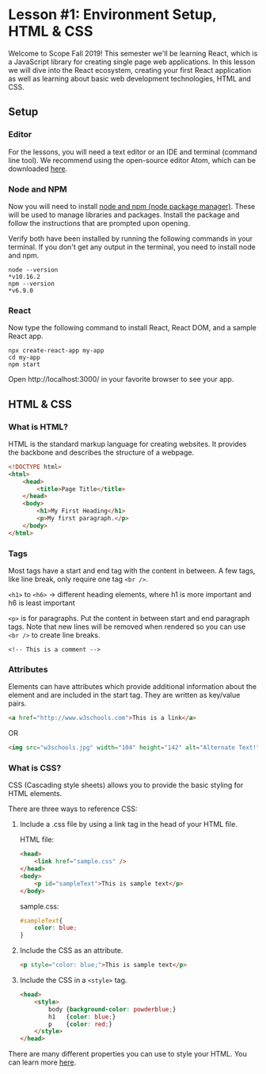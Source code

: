 # Lesson #1: Environment Setup, HTML & CSS
Welcome to Scope Fall 2019! This semester we'll be learning React, which is a JavaScript library for creating single page web applications. In this lesson we will dive into the React ecosystem, creating your first React application as well as learning about basic web development technologies, HTML and CSS.

## Setup

### Editor
For the lessons, you will need a text editor or an IDE and terminal (command line tool). We recommend using the open-source editor Atom, which can be downloaded [here](https://atom.io/).

### Node and NPM
Now you will need to install [node and npm (node package manager)](https://nodejs.org/en/). These will be used to manage libraries and packages. Install the package and follow the instructions that are prompted upon opening.

Verify both have been installed by running the following commands in your terminal.  If you don't get any output in the terminal, you need to install node and npm.

```
node --version
*v10.16.2
npm --version
*v6.9.0
```

### React
Now type the following command to install React, React DOM, and a sample React app.

```
npx create-react-app my-app
cd my-app
npm start
```

Open http://localhost:3000/ in your favorite browser to see your app.

## HTML & CSS

### What is HTML?
HTML is the standard markup language for creating websites. It provides the backbone and describes the structure of a webpage.

```html
<!DOCTYPE html>
<html>
	<head>
		<title>Page Title</title>
	</head>
	<body>
		<h1>My First Heading</h1>
		<p>My first paragraph.</p>
	</body>
</html>
```

### Tags
Most tags have a start and end tag with the content in between. A few tags, like line break,  only require one tag ``<br />``.

``<h1>`` to ``<h6>`` -> different heading elements, where h1 is more important and h6 is least important

``<p>`` is for paragraphs. Put the content in between start and end paragraph tags. Note that new lines will be removed when rendered so you can use ``<br />`` to create line breaks.

``<!-- This is a comment -->``

### Attributes
Elements can have attributes which provide additional information about the element and are included in the start tag. They are written as key/value pairs.

```html
<a href="http://www.w3schools.com">This is a link</a>
```

 OR
 
 ```html
 <img src="w3schools.jpg" width="104" height="142" alt="Alternate Text!"> 
 ```
 
### What is CSS?
CSS (Cascading style sheets) allows you to provide the basic styling for HTML elements.


There are three ways to reference CSS:

1. Include a .css file by using a link tag in the head of your HTML file. <br/>
	
	
	HTML file:	
		
	```html
	<head>
		<link href="sample.css" />
	</head>
	<body>
		<p id="sampleText">This is sample text</p>
	</body>
	```
	
	sample.css:
	
	```css
	#sampleText{
		color: blue;
	}
	```


2. Include the CSS as an attribute.

	```html
	<p style="color: blue;">This is sample text</p>
	```
3. Include the CSS in a ``<style>`` tag.

	```html
	<head>
		<style>
			body {background-color: powderblue;}
			h1   {color: blue;}
			p    {color: red;}
		</style>
	</head>
	```

There are many different properties you can use to style your HTML. You can learn more [here](https://www.w3schools.com/cssref/).

